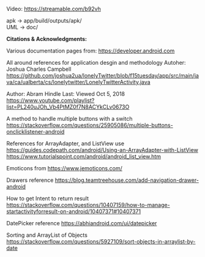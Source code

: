 Video:
https://streamable.com/b92vh

apk -> app/build/outputs/apk/  
UML -> doc/

**Citations & Acknowledgments:**  

Various documentation pages from: https://developer.android.com

All around references for application desgin and methodology
Autoher: Joshua Charles Campbell
https://github.com/joshua2ua/lonelyTwitter/blob/f15tuesday/app/src/main/java/ca/ualberta/cs/lonelytwitter/LonelyTwitterActivity.java

Author: Abram Hindle
Last: Viewed Oct 5, 2018
https://www.youtube.com/playlist?list=PL240uJOh_Vb4PtMZ0f7N8ACYkCLv0673O

A method to handle multiple buttons with a switch
https://stackoverflow.com/questions/25905086/multiple-buttons-onclicklistener-android

References for ArrayAdapter, and ListView use
https://guides.codepath.com/android/Using-an-ArrayAdapter-with-ListView
https://www.tutorialspoint.com/android/android_list_view.htm

Emoticons from
https://www.jemoticons.com/


Drawers reference
https://blog.teamtreehouse.com/add-navigation-drawer-android

How to get Intent to return result
https://stackoverflow.com/questions/10407159/how-to-manage-startactivityforresult-on-android/10407371#10407371

DatePicker reference
https://abhiandroid.com/ui/datepicker

Sorting and ArrayList of Objects
https://stackoverflow.com/questions/5927109/sort-objects-in-arraylist-by-date
